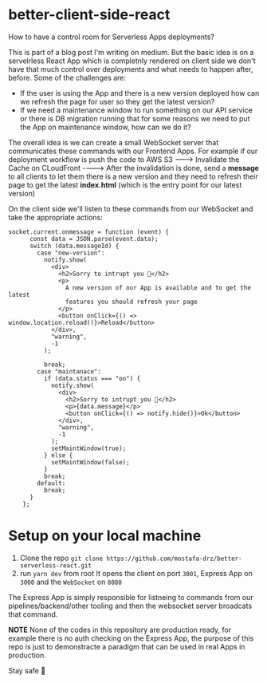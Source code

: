 # better-client-side-react
How to have a control room for Serverless Apps deployments?

This is part of a blog post I'm writing on medium. But the basic idea is on a servelrless React App which is completnly rendered on client side we don't have that much control over deployments and what needs to happen after, before. Some of the challenges are:
- If the user is using the App and there is a new version deployed how can we refresh the page for user so they get the latest version?
- If we need a maintenance window to run something on our API service or there is DB migration running that for some reasons we need to put the App on maintenance window, how can we do it?

The overall idea is we can create a small WebSocket server that communicates these commands with our Frontend Apps. For example if our deployment workflow is push the code to AWS S3 ---> Invalidate the Cache on CLoudFront ----> After the invalidation is done, send a __message__ to all clients to let them there is a new version and they need to refresh their page to get the latest __index.html__ (which is the entry point for our latest version)

On the client side we'll listen to these commands from our WebSocket and take the appropriate actions:
```
socket.current.onmessage = function (event) {
      const data = JSON.parse(event.data);
      switch (data.messageId) {
        case "new-version":
          notify.show(
            <div>
              <h2>Sorry to intrupt you 🙈</h2>
              <p>
                A new version of our App is available and to get the latest
                features you should refresh your page
              </p>
              <button onClick={() => window.location.reload()}>Reload</button>
            </div>,
            "warning",
            -1
          );

          break;
        case "maintanace":
          if (data.status === "on") {
            notify.show(
              <div>
                <h2>Sorry to intrupt you 🙈</h2>
                <p>{data.message}</p>
                <button onClick={() => notify.hide()}>Ok</button>
              </div>,
              "warning",
              -1
            );
            setMaintWindow(true);
          } else {
            setMaintWindow(false);
          }
          break;
        default:
          break;
      }
    };

```

# Setup on your local machine
1. Clone the repo  `git clone https://github.com/mostafa-drz/better-serverless-react.git `
2. run `yarn dev` from root
It opens the client on port `3001`, Express App on `3000` and the `WebSocket` on `8080`

The Express App is simply responsible for listneing to commands from our pipelines/backend/other tooling and then the websocket server broadcats that command.

__NOTE__ None of the codes in this repository are production ready, for example there is no auth checking on the Express App, the purpose of this repo is just to demonstracte a paradigm that can be used in real Apps in production.

Stay safe 🤿
